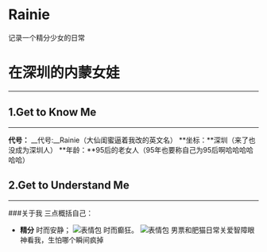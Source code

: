 # Rainie
记录一个精分少女的日常

# 在深圳的内蒙女娃
---
## 1.Get to Know Me
---
**代号：**
__代号:__Rainie（大仙闺蜜逼着我改的英文名）
**坐标：**深圳（来了也没成为深圳人）
**年龄：**95后的老女人（95年也要称自己为95后啊哈哈哈哈哈哈）

## 2.Get to Understand Me
---
###关于我
三点概括自己：
- **精分**
时而安静；
![表情包](https://timgsa.baidu.com/timg?image&quality=80&size=b9999_10000&sec=1513499421040&di=a28395c7adc1f78b368c77953071d30f&imgtype=0&src=http%3A%2F%2F5b0988e595225.cdn.sohucs.com%2Fimages%2F20170913%2Fb37dd525ca4a4803968b6978df92abba.jpeg)
时而癫狂。
![表情包](http://b255.photo.store.qq.com/psb?/31413d68-c763-4603-8cd1-ff6da86dba61/zM4JFbjt.130JkMbGzEwcbxHlOwnWSt*H4XO7bQgGiE!/b/dP8AAAAAAAAA&bo=AAUBBQAAAAAFCSs!&rf=viewer_4)
男票和肥猫日常关爱智障眼神看我，生怕哪个瞬间疯掉

